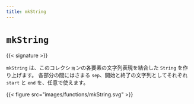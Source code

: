 ```yaml
---
title: mkString
---
```


# `mkString`

{{< signature >}}

`mkString` は、このコレクションの各要素の文字列表現を結合した `String` を作り上げます。
各部分の間にはさまる `sep`、開始と終了の文字列としてそれぞれ `start` と `end` を、任意で使えます。

{{< figure src="images/functions/mkString.svg" >}}
